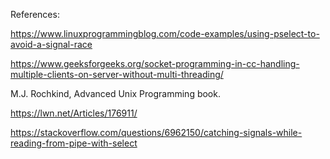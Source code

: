 References:

https://www.linuxprogrammingblog.com/code-examples/using-pselect-to-avoid-a-signal-race

https://www.geeksforgeeks.org/socket-programming-in-cc-handling-multiple-clients-on-server-without-multi-threading/

M.J. Rochkind, Advanced Unix Programming book.

https://lwn.net/Articles/176911/

https://stackoverflow.com/questions/6962150/catching-signals-while-reading-from-pipe-with-select

